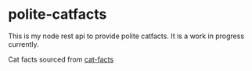 # polite-catfacts
This is my node rest api to provide polite catfacts. It is a work in progress currently.

Cat facts sourced from [cat-facts](https://github.com/vadimdemedes/cat-facts)

